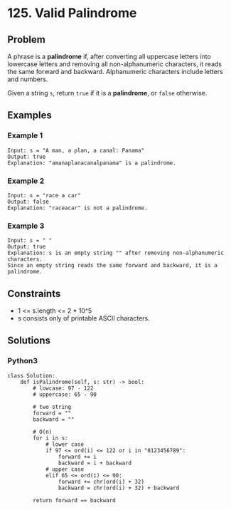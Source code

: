 # 125. Valid Palindrome

## Problem

A phrase is a **palindrome** if, after converting all uppercase letters into lowercase letters and removing all non-alphanumeric characters, it reads the same forward and backward. Alphanumeric characters include letters and numbers.

Given a string `s`, return `true` if it is a **palindrome**, or `false` otherwise.

## Examples

### Example 1

```
Input: s = "A man, a plan, a canal: Panama"
Output: true
Explanation: "amanaplanacanalpanama" is a palindrome.
```

### Example 2

```
Input: s = "race a car"
Output: false
Explanation: "raceacar" is not a palindrome.
```

### Example 3

```
Input: s = " "
Output: true
Explanation: s is an empty string "" after removing non-alphanumeric characters.
Since an empty string reads the same forward and backward, it is a palindrome.
```

## Constraints

* 1 <= s.length <= 2 * 10^5
* s consists only of printable ASCII characters.

## Solutions

### Python3

```
class Solution:
    def isPalindrome(self, s: str) -> bool:
        # lowcase: 97 - 122
        # uppercase: 65 - 90
        
        # two string
        forward = ""
        backward = ""
        
        # O(n)
        for i in s:
            # lower case
            if 97 <= ord(i) <= 122 or i in "0123456789":
                forward += i
                backward = i + backward
            # upper case
            elif 65 <= ord(i) <= 90:
                forward += chr(ord(i) + 32)
                backward = chr(ord(i) + 32) + backward
        
        return forward == backward
```
